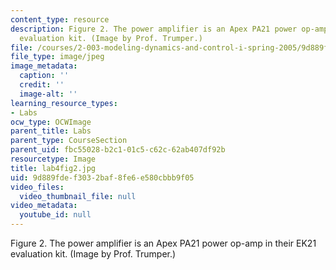 ```yaml
---
content_type: resource
description: Figure 2. The power amplifier is an Apex PA21 power op-amp in their EK21
  evaluation kit. (Image by Prof. Trumper.)
file: /courses/2-003-modeling-dynamics-and-control-i-spring-2005/9d889fdef3032baf8fe6e580cbbb9f05_lab4fig2.jpg
file_type: image/jpeg
image_metadata:
  caption: ''
  credit: ''
  image-alt: ''
learning_resource_types:
- Labs
ocw_type: OCWImage
parent_title: Labs
parent_type: CourseSection
parent_uid: fbc55028-b2c1-01c5-c62c-62ab407df92b
resourcetype: Image
title: lab4fig2.jpg
uid: 9d889fde-f303-2baf-8fe6-e580cbbb9f05
video_files:
  video_thumbnail_file: null
video_metadata:
  youtube_id: null
---
```

Figure 2. The power amplifier is an Apex PA21 power op-amp in their EK21 evaluation kit. (Image by Prof. Trumper.)

